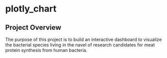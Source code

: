 # plotly_chart

## Project Overview

The purpose of this project is to build an interactive dashboard to visualize the bacterial species living in the navel of research candidates for meat protein synthesis from human bacteria.

